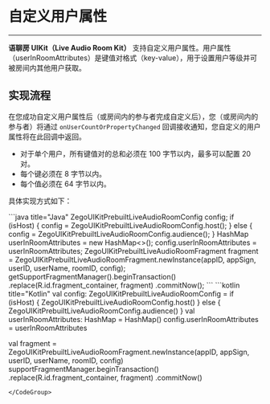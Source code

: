 # 自定义用户属性

- - -

**语聊房 UIKit（Live Audio Room Kit）** 支持自定义用户属性。用户属性（userInRoomAttributes）是键值对格式（key-value），用于设置用户等级并可被房间内其他用户获取。

## 实现流程

在您成功自定义用户属性后（或房间内的参与者完成自定义后），您（或房间内的参与者）将通过 `onUserCountOrPropertyChanged` 回调接收通知，您自定义的用户属性将在此回调中返回。

<Note title="说明">

- 对于单个用户，所有键值对的总和必须在 100 字节以内，最多可以配置 20 对。
- 每个键必须在 8 字节以内。
- 每个值必须在 64 字节以内。
</Note>

具体实现方式如下：

<CodeGroup>
```java title="Java"
ZegoUIKitPrebuiltLiveAudioRoomConfig config;
if (isHost) {
   config = ZegoUIKitPrebuiltLiveAudioRoomConfig.host();
} else {
   config = ZegoUIKitPrebuiltLiveAudioRoomConfig.audience();
}
HashMap<String, String> userInRoomAttributes = new HashMap<>();
config.userInRoomAttributes = userInRoomAttributes;
ZegoUIKitPrebuiltLiveAudioRoomFragment fragment = ZegoUIKitPrebuiltLiveAudioRoomFragment.newInstance(appID, appSign, userID, userName, roomID, config);
getSupportFragmentManager().beginTransaction()
            .replace(R.id.fragment_container, fragment)
            .commitNow();
```
```kotlin title="Kotlin"
val config: ZegoUIKitPrebuiltLiveAudioRoomConfig = if (isHost) {
    ZegoUIKitPrebuiltLiveAudioRoomConfig.host()
} else {
    ZegoUIKitPrebuiltLiveAudioRoomConfig.audience()
}
val userInRoomAttributes: HashMap<String, String> = HashMap()
config.userInRoomAttributes = userInRoomAttributes

val fragment = ZegoUIKitPrebuiltLiveAudioRoomFragment.newInstance(appID, appSign, userID, userName, roomID, config)
supportFragmentManager.beginTransaction()
            .replace(R.id.fragment_container, fragment)
            .commitNow()
```
</CodeGroup>
